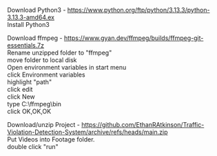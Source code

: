 Download Python3 - https://www.python.org/ftp/python/3.13.3/python-3.13.3-amd64.ex <br>
Install Python3

Download ffmpeg - https://www.gyan.dev/ffmpeg/builds/ffmpeg-git-essentials.7z <br>
Rename unzipped folder to "ffmpeg" <br>
move folder to local disk <br>
Open environment variables in start menu <br>
click Environment variables <br>
highlight "path" <br>
click edit <br>
click New <br>
type C:\ffmpeg\bin <br>
click OK,OK,OK <br>

Download/unzip Project - https://github.com/EthanRAtkinson/Traffic-Violation-Detection-System/archive/refs/heads/main.zip <br>
Put Videos into Footage folder. <br>
double click "run" <br>
